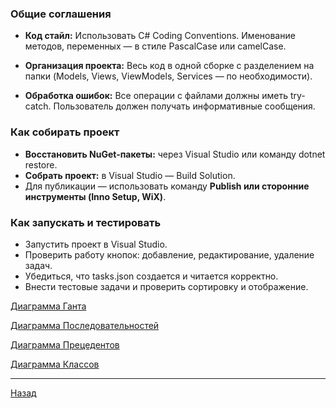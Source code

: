 ﻿### Общие соглашения

- **Код стайл:** Использовать C# Coding Conventions.
Именование методов, переменных — в стиле PascalCase или camelCase.

- **Организация проекта:**
Весь код в одной сборке с разделением на папки (Models, Views, ViewModels, Services — по необходимости).

- **Обработка ошибок:**
Все операции с файлами должны иметь try-catch.
Пользователь должен получать информативные сообщения.

### Как собирать проект
- **Восстановить NuGet-пакеты:** через Visual Studio или команду dotnet restore.
- **Собрать проект:** в Visual Studio — Build Solution.
- Для публикации — использовать команду **Publish или сторонние инструменты (Inno Setup, WiX)**.

### Как запускать и тестировать
- Запустить проект в Visual Studio.
- Проверить работу кнопок: добавление, редактирование, удаление задач.
- Убедиться, что tasks.json создается и читается корректно.
- Внести тестовые задачи и проверить сортировку и отображение.

[Диаграмма Ганта](/Диаграммы_png/ДиаграммаКлассов.jpg)

[Диаграмма Последовательностей](/Диаграммы_png/ДиаграммаПоследовательностей.png)

[Диаграмма Прецедентов](/Диаграммы_png/ДиаграммаПрецедентов.jpg)

[Диаграмма Классов](/Диаграммы_png/ДиаграммаКлассов.jpg)

---

[Назад](Контент.md)
